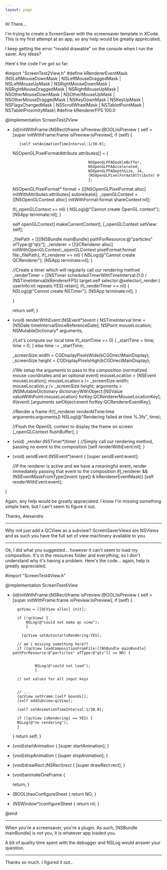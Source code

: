 ```yaml
---
layout: page
---
```




Hi There... 

I'm trying to create a ScreenSaver with the screensaver template in XCode. This is my first attempt at an app, so any help would be greatly appreciated.

I keep getting the error "invalid drawable" on the console when I run the saver. Any ideas?

Here's the code I've got so far:

    
#import "ScreenTest2View.h"
#define kRendererEventMask (NSLeftMouseDownMask | NSLeftMouseDraggedMask | NSLeftMouseUpMask | NSRightMouseDownMask | NSRightMouseDraggedMask | NSRightMouseUpMask | NSOtherMouseDownMask | NSOtherMouseUpMask | NSOtherMouseDraggedMask | NSKeyDownMask | NSKeyUpMask | NSFlagsChangedMask | NSScrollWheelMask | NSTabletPointMask | NSTabletProximityMask)
#define kRendererFPS 100.0

@implementation ScreenTest2View

- (id)initWithFrame:(NSRect)frame isPreview:(BOOL)isPreview
{
    self = [super initWithFrame:frame isPreview:isPreview];
    if (self) {
       
		 [self setAnimationTimeInterval:1/30.0];
		
		
	NSOpenGLPixelFormatAttribute	attributes[] = {
													
										NSOpenGLPFADoubleBuffer,
										NSOpenGLPFAAccelerated,
										NSOpenGLPFADepthSize, 24,
										(NSOpenGLPixelFormatAttribute) 0
										};
												
	NSOpenGLPixelFormat*			format = [[[NSOpenGLPixelFormat alloc] initWithAttributes:attributes] autorelease];
	_openGLContext = [[NSOpenGLContext alloc] initWithFormat:format shareContext:nil];
	
	if(_openGLContext == nil) {
		NSLog(@"Cannot create OpenGL context");
		[NSApp terminate:nil];
	}
	
	self openGLContext] makeCurrentContext];
    [_openGLContext setView: self];
	
	_filePath = [[[[NSBundle mainBundle] pathForResource:@"particles" ofType:@"qtz"];
	_renderer = [[QCRenderer alloc] initWithOpenGLContext:_openGLContext pixelFormat:format file:_filePath];
	if(_renderer == nil) {
		NSLog(@"Cannot create QCRenderer");
		[NSApp terminate:nil];
	}
		
	//Create a timer which will regularly call our rendering method
	_renderTimer = [[NSTimer scheduledTimerWithTimeInterval:(1.0 / (NSTimeInterval)kRendererFPS) target:self selector:@selector(_render:) userInfo:nil repeats:YES] retain];
	if(_renderTimer == nil) {
		NSLog(@"Cannot create NSTimer");
		[NSApp terminate:nil];
	}
		
	}
	
	
	
    return self;
}


- (void) renderWithEvent:(NSEvent*)event
{
	NSTimeInterval			time = [NSDate timeIntervalSinceReferenceDate];
	NSPoint					mouseLocation;
	NSMutableDictionary*	arguments;
	
	//Let's compute our local time
	if(_startTime == 0) {
		_startTime = time;
		time = 0;
	}
	else
	time -= _startTime;
	
	
	_screenSize.width = CGDisplayPixelsWide(kCGDirectMainDisplay);
	_screenSize.height = CGDisplayPixelsHigh(kCGDirectMainDisplay);
	
	//We setup the arguments to pass to the composition (normalized mouse coordinates and an optional event)
	mouseLocation = [NSEvent mouseLocation];
	mouseLocation.x /= _screenSize.width;
	mouseLocation.y /= _screenSize.height;
	arguments = [NSMutableDictionary dictionaryWithObject:[NSValue valueWithPoint:mouseLocation] forKey:QCRendererMouseLocationKey];
	if(event)
	[arguments setObject:event forKey:QCRendererEventKey];
	
	//Render a frame
	if(![_renderer renderAtTime:time arguments:arguments])
	NSLog(@"Rendering failed at time %.3fs", time);
	
	//Flush the OpenGL context to display the frame on screen
	[_openGLContext flushBuffer];
}

- (void) _render:(NSTimer*)timer
{
	//Simply call our rendering method, passing no event to the composition
	[self renderWithEvent:nil];
}

- (void) sendEvent:(NSEvent*)event
{
	[super sendEvent:event];
	
	//If the renderer is active and we have a meaningful event, render immediately passing that event to the composition
	if(_renderer && (NSEventMaskFromType([event type]) & kRendererEventMask))
	[self renderWithEvent:event];
	
	
}


Again, any help would be greatly appreciated. I know I'm missing something simple here, but I can't seem to figure it out.

Thanks,
Alexandre

----
Why not just add a QCView as a subview? ScreenSaverView<nowiki/>s are NSView<nowiki/>s and as such you have the full set of view machinery available to you.

----

Ok, I did what you suggested... however it can't seem to load my composition. It's in the resources folder and everything, so I don't understand why it's having a problem. Here's the code... again, help is greatly appreciated.

    

#import "ScreenTest4View.h"


@implementation ScreenTest4View

- (id)initWithFrame:(NSRect)frame isPreview:(BOOL)isPreview
{
    self = [super initWithFrame:frame isPreview:isPreview];
    if (self) {
		
		qcView = [[QCView alloc] init];
      
		if (!qcView) {
			NSLog(@"could not make qc view");
			}
			
		  [qcView setAutostartsRendering:YES]; 
		
		// am i missing something here??
		if ([qcView loadCompositionFromFile:[[NSBundle mainBundle] pathForResource:@"particles" ofType:@"qtz"]] == NO) {
			
			
				NSLog(@"could not load");
				}
		
		// set values for all input keys
		
		
		// ...
        [qcView setFrame:[self bounds]];
        [self addSubview:qcView];
		
        [self setAnimationTimeInterval:1/30.0];
		
		if ([qcView isRendering] == YES) {
		NSLog(@"no rendering");
		}
		
    }
    return self;
}

- (void)startAnimation
{
    [super startAnimation];
}

- (void)stopAnimation
{
    [super stopAnimation];
}

- (void)drawRect:(NSRect)rect
{
    [super drawRect:rect];
}

- (void)animateOneFrame
{
	
    return;
}

- (BOOL)hasConfigureSheet
{
    return NO;
}

- (NSWindow*)configureSheet
{
    return nil;
}

@end



----
When you're a screensaver, you're a plugin. As such,     [NSBundle mainBundle] is not you, it is whatever app loaded you.

A bit of quality time spent with the debugger and NSLog would answer your question.

----

Thanks so much. I figured it out..
